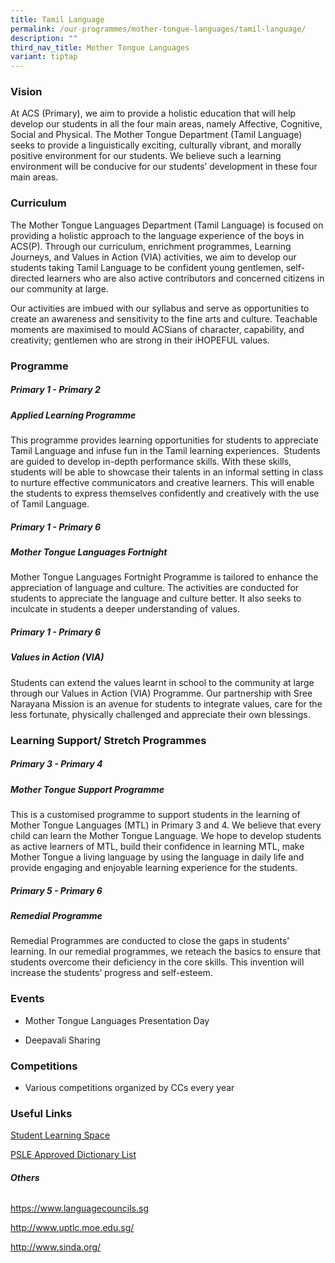 ```yaml
---
title: Tamil Language
permalink: /our-programmes/mother-tongue-languages/tamil-language/
description: ""
third_nav_title: Mother Tongue Languages
variant: tiptap
---
```

<h3><strong>Vision</strong></h3>
<p>At ACS (Primary), we aim to provide a holistic education that will help
develop our students in all the four main areas, namely Affective, Cognitive,
Social and Physical. The Mother Tongue Department (Tamil Language) seeks
to provide a linguistically exciting, culturally vibrant, and morally positive
environment for our students. We believe such a learning environment will
be conducive for our students’ development in these four main areas.</p>
<h3><strong>Curriculum</strong></h3>
<p>The Mother Tongue Languages Department (Tamil Language) is focused on
providing a holistic approach to the language experience of the boys in
ACS(P). Through our curriculum, enrichment programmes, Learning Journeys,
and Values in Action (VIA) activities, we aim to develop our students taking
Tamil Language to be confident young gentlemen, self-directed learners
who are also active contributors and concerned citizens in our community
at large.</p>
<p>Our activities are imbued with our syllabus and serve as opportunities
to create an awareness and sensitivity to the fine arts and culture. Teachable
moments are maximised to mould ACSians of character, capability, and creativity;
gentlemen who are strong in their iHOPEFUL values.</p>
<h3><strong>Programme</strong></h3>
<h5><strong>Primary 1 - Primary 2</strong></h5>
<h5><strong>Applied Learning Programme</strong></h5>
<p>This programme provides learning opportunities for students to appreciate
Tamil Language and infuse fun in the Tamil learning experiences.&nbsp;
Students are guided to develop in-depth performance skills. With these
skills, students will be able to showcase their talents in an informal
setting in class to nurture effective communicators and creative learners.
This will enable the students to express themselves confidently and creatively
with the use of Tamil Language.</p>
<h5><strong>Primary 1 - Primary 6</strong></h5>
<h5><strong>Mother Tongue Languages Fortnight</strong></h5>
<p>Mother Tongue Languages Fortnight Programme is tailored to enhance the
appreciation of language and culture. The activities are conducted for
students to appreciate the language and culture better. It also seeks to
inculcate in students a deeper understanding of values.</p>
<h5><strong>Primary 1 - Primary 6</strong></h5>
<h5><strong>Values in Action (VIA)</strong></h5>
<p>Students can extend the values learnt in school to the community at large
through our Values in Action (VIA) Programme. Our partnership with Sree
Narayana Mission is an avenue for students to integrate values, care for
the less fortunate, physically challenged and appreciate their own blessings.</p>
<h3><strong>Learning Support/ Stretch Programmes</strong></h3>
<h5><strong>Primary 3 - Primary 4</strong></h5>
<h5><strong>Mother Tongue Support Programme</strong></h5>
<p>This is a customised programme to support students in the learning of
Mother Tongue Languages (MTL) in Primary 3 and 4. We believe that every
child can learn the Mother Tongue Language. We hope to develop students
as active learners of MTL, build their confidence in learning MTL, make
Mother Tongue a living language by using the language in daily life and
provide engaging and enjoyable learning experience for the students.</p>
<h5><strong>Primary 5 - Primary 6</strong></h5>
<h5><strong>Remedial Programme</strong></h5>
<p>Remedial Programmes are conducted to close the gaps in students’ learning.
In our remedial programmes, we reteach the basics to ensure that students
overcome their deficiency in the core skills. This invention will increase
the students’ progress and self-esteem.</p>
<h3><strong>Events</strong></h3>
<ul data-tight="true" class="tight">
<li>
<p>Mother Tongue Languages Presentation Day</p>
</li>
<li>
<p>Deepavali Sharing</p>
</li>
</ul>
<h3><strong>Competitions</strong></h3>
<ul data-tight="true" class="tight">
<li>
<p>Various competitions organized by CCs every year</p>
</li>
</ul>
<h3><strong>Useful Links</strong></h3>
<p><a href="https://vle.learning.moe.edu.sg/login" rel="noopener noreferrer nofollow" target="_blank">Student Learning Space</a>
</p>
<p><a href="https://file.go.gov.sg/seab-approveddictionaries.pdf" rel="noopener noreferrer nofollow" target="_blank">PSLE Approved Dictionary List</a>
</p>
<h6><strong>Others</strong></h6>
<p><a href="https://www.languagecouncils.sg" rel="noopener nofollow" target="_blank">https://www.languagecouncils.sg</a>
</p>
<p><a href="http://www.uptlc.moe.edu.sg/" rel="noopener nofollow" target="_blank">http://www.uptlc.moe.edu.sg/</a>
</p>
<p><a href="http://www.sinda.org/" rel="noopener nofollow" target="_blank">http://www.sinda.org/</a>
</p>
<p></p>
